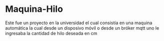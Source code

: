 # Maquina-Hilo
Este fue un proyecto en la universidad el cual consistía en una maquina automática la cual desde un disposivo móvil o desde un bróker mqtt uno le ingresaba la cantidad de hilo deseada en cm 
